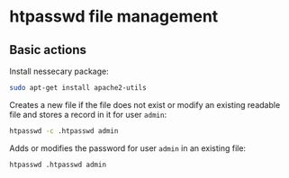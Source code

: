 # htpasswd file management

## Basic actions

Install nessecary package:

```bash
sudo apt-get install apache2-utils
```

Creates a new file if the file does not exist or modify an existing readable file and stores a record in it for user `admin`:

```bash
htpasswd -c .htpasswd admin
```

Adds or modifies the password for user `admin` in an existing file:

```bash
htpasswd .htpasswd admin
```
